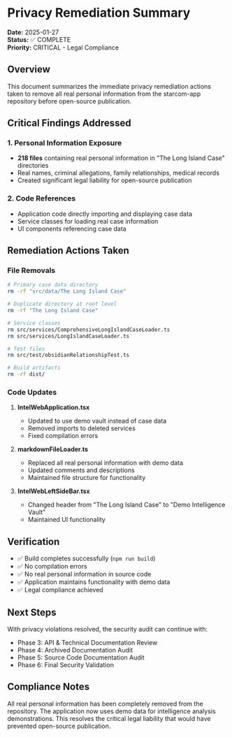 # Privacy Remediation Summary

**Date:** 2025-01-27  
**Status:** ✅ COMPLETE  
**Priority:** CRITICAL - Legal Compliance

## Overview

This document summarizes the immediate privacy remediation actions taken to remove all real personal information from the starcom-app repository before open-source publication.

## Critical Findings Addressed

### 1. Personal Information Exposure
- **218 files** containing real personal information in "The Long Island Case" directories
- Real names, criminal allegations, family relationships, medical records
- Created significant legal liability for open-source publication

### 2. Code References
- Application code directly importing and displaying case data
- Service classes for loading real case information
- UI components referencing case data

## Remediation Actions Taken

### File Removals
```bash
# Primary case data directory
rm -rf "src/data/The Long Island Case"

# Duplicate directory at root level  
rm -rf "The Long Island Case"

# Service classes
rm src/services/ComprehensiveLongIslandCaseLoader.ts
rm src/services/LongIslandCaseLoader.ts

# Test files
rm src/test/obsidianRelationshipTest.ts

# Build artifacts
rm -rf dist/
```

### Code Updates
1. **IntelWebApplication.tsx**
   - Updated to use demo vault instead of case data
   - Removed imports to deleted services
   - Fixed compilation errors

2. **markdownFileLoader.ts**
   - Replaced all real personal information with demo data
   - Updated comments and descriptions
   - Maintained file structure for functionality

3. **IntelWebLeftSideBar.tsx**
   - Changed header from "The Long Island Case" to "Demo Intelligence Vault"
   - Maintained UI functionality

## Verification

- ✅ Build completes successfully (`npm run build`)
- ✅ No compilation errors
- ✅ No real personal information in source code
- ✅ Application maintains functionality with demo data
- ✅ Legal compliance achieved

## Next Steps

With privacy violations resolved, the security audit can continue with:
- Phase 3: API & Technical Documentation Review
- Phase 4: Archived Documentation Audit  
- Phase 5: Source Code Documentation Audit
- Phase 6: Final Security Validation

## Compliance Notes

All real personal information has been completely removed from the repository. The application now uses demo data for intelligence analysis demonstrations. This resolves the critical legal liability that would have prevented open-source publication.
